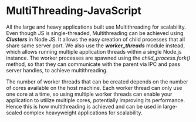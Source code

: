 # MultiThreading-JavaScript

All the large and heavy applications built use Multithreading for scalability. Even though JS is single-threaded, Multithreading can be achieved using <b>*Clusters*</b> in Node JS. It allows the easy creation of child processes that all share same server port. We also use the <b>*worker_threads*</b> module instead, which allows running multiple application threads within a single Node.js instance. The worker processes are spawned using the *child_process.fork()* method, so that they can communicate with the parent via IPC and pass server handles, to achieve multithreading. 

The number of worker threads that can be created depends on the number of cores available on the host machine. Each worker thread can only use one core at a time, so using multiple worker threads can enable your application to utilize multiple cores, potentially improving its performance. Hence this is how multithreading is achieved and can be used in large-scaled complex heavyweight applications for scalability. 
